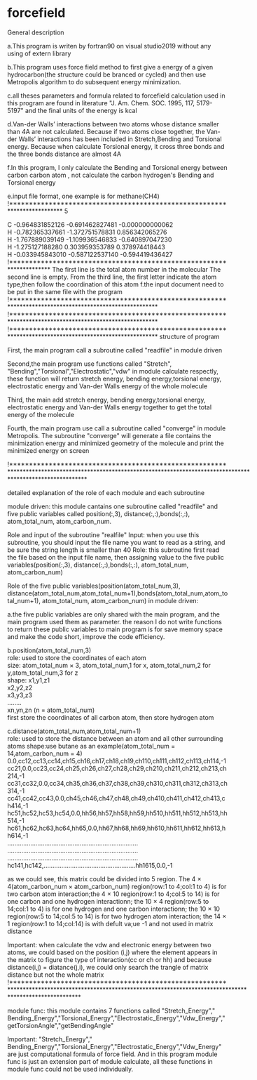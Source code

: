 # forcefield

General description

a.This program is writen by fortran90 on visual studio2019 without any using of extern library

b.This program uses force field method to first give a energy of a given hydrocarbon(the structure could be branced or cycled) and then use Metropolis algorithm to do subsequent energy minimization.

c.all theses parameters and formula related to forcefield calculation used in this program are found in literature "J. Am. Chem. SOC. 1995, 117, 5179-5197" and the final units of the energy is kcal

d.Van-der Walls’ interactions between two atoms whose distance smaller than 4A are not calculated. Because if two atoms close together, the Van-der Walls’ interactions has been included in Stretch,Bending and Torsional energy. Because when calculate Torsional energy, it cross three bonds and the three bonds distance are almost 4A

f.In this program, I only calculate the Bending and Torsional energy between carbon carbon atom , not calculate the carbon hydrogen's Bending and Torsional energy

e.input file format, one example is for methane(CH4)
!*************************************************************************
5

C      -0.964831852126      -0.691462827481      -0.000000000062    
H      -0.782365337661      -1.372751578831       0.856342065276    
H      -1.767889039149      -1.109936546833      -0.640897047230    
H      -1.275127188280       0.303959353789       0.378974418443    
H      -0.033945843010      -0.587122537140      -0.594419436427    
!*********************************************************************
The first line is the total atom number in the molecular
The second line is empty.
From the third line, the first letter indicate the atom type,then follow the coordination of this atom
f.the input document need to be put in the same file with the program
!********************************************************************************************************
!********************************************************************************************************
!********************************************************************************************************
structure of program

First, the main program call a subroutine called "readfile" in module driven

Second,the main program use functions called "Stretch", "Bending","Torsional","Electrostatic","vdw" in module calculate respectly, these function will return stretch energy, bending energy,torsional energy, electrostatic energy and Van-der Walls energy of the whole molecule 

Third, the main add stretch energy, bending energy,torsional energy, electrostatic energy and Van-der Walls energy together to get the total energy of the molecule

Fourth, the main program use call a subroutine called "converge" in module Metropolis. The subroutine "converge" will generate a file contains the minimization energy and minimized geometry of the molecule and print the minimized energy on screen

!****************************************************************************************************************************************************************

detailed explanation of the role of each module and each subroutine

module driven:
         this module cantains one subroutine called "readfile" and five public variables called position(:,3), distance(:,:),bonds(:,:),  atom_total_num, atom_carbon_num. 
         
Role and input of the subroutine "realfile"
Input: when you use this subroutine, you should input the file name you want to read as a string, and be sure the string length is smaller than 40
Role: this subroutine first read the file based on the input file name, then assigning value to the five public variables(position(:,3), distance(:,:),bonds(:,:),  atom_total_num, atom_carbon_num)

Role of the five public variables(position(atom_total_num,3), distance(atom_total_num,atom_total_num+1),bonds(atom_total_num,atom_total_num+1),  atom_total_num, atom_carbon_num) in module driven:

a.the five public variables are only shared with the main program, and the main program used them as parameter. the reason I do not write functions to return these public variables to main program is for save memory space and make the code short, improve the code efficiency.

b.position(atom_total_num,3)                                                                                                                                           
role: used to store the coordinates of each atom                                                                                                                       
size: atom_total_num × 3, atom_total_num,1 for x, atom_total_num,2 for y,atom_total_num,3 for z                                                                         
shape: 
       x1,y1,z1                                                                                                                                                         
       x2,y2,z2                                                                                                                                                        
       x3,y3,z3                                                                                                                                                        
       ........                                                                                                                                                         
       xn,yn,zn  (n = atom_total_num)  
 first store the coordinates of all carbon atom, then store hydrogen atom
 
 c.distance(atom_total_num,atom_total_num+1)                                                                                                                           
 role: used to store the distance between an atom and all other surrounding atoms                                                                                       shape:use butane as an example(atom_total_num = 14,atom_carbon_num = 4)                                                                                                                                                                                                                                      
           0.0,cc12,cc13,cc14,ch15,ch16,ch17,ch18,ch19,ch110,ch111,ch112,ch113,ch114,-1                                                                                 
           cc21,0.0,cc23,cc24,ch25,ch26,ch27,ch28,ch29,ch210,ch211,ch212,ch213,ch214,-1                                                                                 
           cc31,cc32,0.0,cc34,ch35,ch36,ch37,ch38,ch39,ch310,ch311,ch312,ch313,ch314,-1                                                                                 
           cc41,cc42,cc43,0.0,ch45,ch46,ch47,ch48,ch49,ch410,ch411,ch412,ch413,ch414,-1                                                                                 
           hc51,hc52,hc53,hc54,0.0,hh56,hh57,hh58,hh59,hh510,hh511,hh512,hh513,hh514,-1                                                                                 
           hc61,hc62,hc63,hc64,hh65,0.0,hh67,hh68,hh69,hh610,hh611,hh612,hh613,hh614,-1                                                                                 
           ..........................................................................                                                                                   
           ..........................................................................                                                                                   
           ..........................................................................                                                                                   
           hc141,hc142,....................................................hh1615,0.0,-1
           
as we could see, this matrix could be divided into 5 region. The 4 × 4(atom_carbon_num × atom_carbon_num) region(row:1 to 4;col:1 to 4) is for two carbon atom interaction;the 4 × 10 region(row:1 to 4;col:5 to 14) is for one carbon and one hydrogen interactionn; the 10 × 4 region(row:5 to 14;col:1 to 4) is for one hydrogen and one carbon interactionn; the 10 × 10 region(row:5 to 14;col:5 to 14) is for two hydrogen atom interaction; the 14 × 1 region(row:1 to 14;col:14) is with defult va;ue -1 and not used in matrix distance

Important: when calculate the vdw and electronic energy between two atoms, we could based on the position (i,j) where the element appears in the matrix to figure the type of interaction(cc or ch or hh) and because distance(i,j) = diatance(j,i), we could only search the trangle of matrix distance but not the whole matrix
!*************************************************************************************************************************************************************

module func:
this module contains 7 functions called "Stretch_Energy"," Bending_Energy","Torsional_Energy","Electrostatic_Energy","Vdw_Energy","getTorsionAngle","getBendingAngle"

Important: "Stretch_Energy"," Bending_Energy","Torsional_Energy","Electrostatic_Energy","Vdw_Energy" are just computational formula of force field. And in this program module func is just an extension part of module calculate, all these functions in module func could not be used individually.









